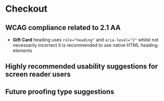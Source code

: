 # Checkout
## WCAG compliance related to 2.1 AA
- **Gift Card** heading uses `role="heading"` and `aria-level="2"` whilst not necessarily incorrect it is recommended to use native HTML heading elements
## Highly recommended usability suggestions for screen reader users
## Future proofing type suggestions
